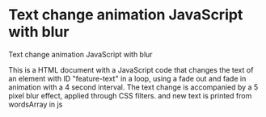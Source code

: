 # Text change animation JavaScript with blur
 Text change animation JavaScript with blur


This is a HTML document with a JavaScript code that changes the text of an element with ID "feature-text" in a loop, using a fade out and fade in animation with a 4 second interval. The text change is accompanied by a 5 pixel blur effect, applied through CSS filters. and new text is printed from wordsArray in js